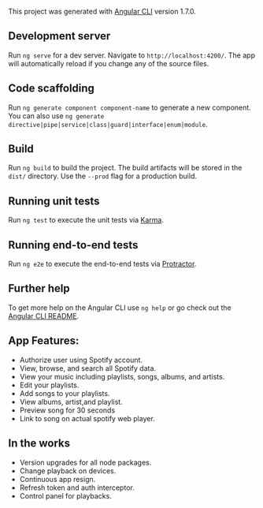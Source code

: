 This project was generated with [Angular CLI](https://github.com/angular/angular-cli) version 1.7.0.

## Development server

Run `ng serve` for a dev server. Navigate to `http://localhost:4200/`. The app will automatically reload if you change any of the source files.

## Code scaffolding

Run `ng generate component component-name` to generate a new component. You can also use `ng generate directive|pipe|service|class|guard|interface|enum|module`.

## Build

Run `ng build` to build the project. The build artifacts will be stored in the `dist/` directory. Use the `--prod` flag for a production build.

## Running unit tests

Run `ng test` to execute the unit tests via [Karma](https://karma-runner.github.io).

## Running end-to-end tests

Run `ng e2e` to execute the end-to-end tests via [Protractor](http://www.protractortest.org/).

## Further help

To get more help on the Angular CLI use `ng help` or go check out the [Angular CLI README](https://github.com/angular/angular-cli/blob/master/README.md).



## App Features:

<ul>
 <li>Authorize user using Spotify account.</li>
  <li>View, browse, and search all Spotify data.</li>
  <li>View your music including playlists, songs, albums, and artists.</li>
  <li>Edit your playlists.</li>
  <li>Add songs to your playlists.</li>
  <li>View albums, artist,and playlist. </li>
  <li>Preview song for 30 seconds </li>
  <li>Link to song on actual spotify web player.</li>
 </ul>
 
## In the works

<ul> 
  <li>Version upgrades for all node packages.</li>
  <li>Change playback on devices.</li>
  <li>Continuous app resign.</li>
  <li>Refresh token and auth interceptor.</li>
  <li>Control panel for playbacks.</li>
</ul>




